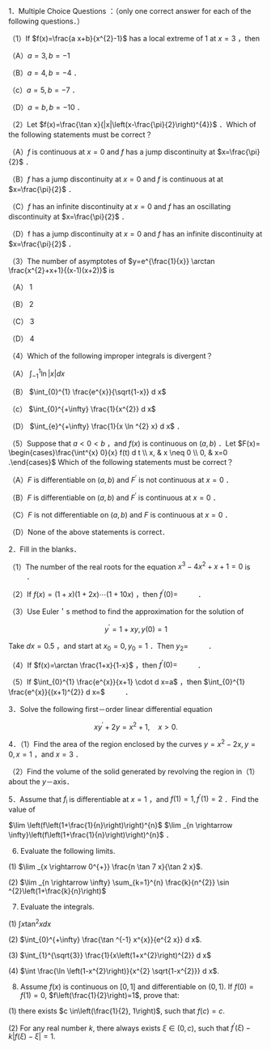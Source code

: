 1．Multiple Choice Questions ：（only one correct answer for each of the following questions．）

（1）If $f(x)=\frac{a x+b}{x^{2}-1}$ has a local extreme of 1 at $x=3$ ，then

（A）$a=3, b=-1$

（B）$a=4, b=-4$ ．

（c）$a=5, b=-7$ ．

（D）$a=b, b=-10$ ．

（2）Let $f(x)=\frac{\tan x}{|x|\left(x-\frac{\pi}{2}\right)^{4}}$ ．Which of the following statements must be correct？

（A）$f$ is continuous at $x=0$ and $f$ has a jump discontinuity at $x=\frac{\pi}{2}$ ．

（B）$f$ has a jump discontinuity at $x=0$ and $f$ is continuous at at $x=\frac{\pi}{2}$ ．

（C）$f$ has an infinite discontinuity at $x=0$ and $f$ has an oscillating discontinuity at $x=\frac{\pi}{2}$ ．

（D）f has a jump discontinuity at $x=0$ and $f$ has an infinite discontinuity at $x=\frac{\pi}{2}$ ．

（3）The number of asymptotes of $y=e^{\frac{1}{x}} \arctan \frac{x^{2}+x+1}{(x-1)(x+2)}$ is

（A） 1

（B） 2

（C） 3

（D） 4

（4）Which of the following improper integrals is divergent？

（A） $\int_{-1}^{1} \ln |x| d x$

（B） $\int_{0}^{1} \frac{e^{x}}{\sqrt{1-x}} d x$

（c） $\int_{0}^{+\infty} \frac{1}{x^{2}} d x$

（D） $\int_{e}^{+\infty} \frac{1}{x \ln ^{2} x} d x$ ．

（5）Suppose that $a<0<b$ ，and $f(x)$ is continuous on $(a, b)$ ．Let $F(x)= \begin{cases}\frac{\int^{x} 0}{x} f(t) d t \\ x, & x \neq 0 \\ 0, & x=0 .\end{cases}$ Which of the following statements must be correct？

（A）$F$ is differentiable on $(a, b)$ and $F^{\prime}$ is not continuous at $x=0$ ．

（B）$F$ is differentiable on $(a, b)$ and $F^{\prime}$ is continuous at $x=0$ ．

（C）$F$ is not differentiable on $(a, b)$ and $F$ is continuous at $x=0$ ．

（D）None of the above statements is correct．

2．Fill in the blanks．

（1）The number of the real roots for the equation $x^{3}-4 x^{2}+x+1=0$ is $\qquad$ ．

（2）If $f(x)=(1+x)(1+2 x) \cdots(1+10 x)$ ，then $f^{\prime}(0)=$ $\qquad$ ．

（3）Use Euler＇s method to find the approximation for the solution of

$$
y^{\prime}=1+x y, y(0)=1
$$

Take $d x=0.5$ ，and start at $x_{0}=0, y_{0}=1$ ．Then $y_{2}=$ $\qquad$ ．

（4）If $f(x)=\arctan \frac{1+x}{1-x}$ ，then $f^{\prime}(0)=$ $\qquad$ ．

（5）If $\int_{0}^{1} \frac{e^{x}}{x+1} \cdot d x=a$ ，then $\int_{0}^{1} \frac{e^{x}}{(x+1)^{2}} d x=$ $\qquad$ ．

3．Solve the following first－order linear differential equation

$$
x y^{\prime}+2 y=x^{2}+1, \quad x>0 .
$$

4．（1）Find the area of the region enclosed by the curves $y=x^{2}-2 x, y=0, x=1$ ，and $x=3$ ．

（2）Find the volume of the solid generated by revolving the region in（1）about the $y$－axis．

5．Assume that $f_{\text {i }}$ is differentiable at $x=1$ ，and $f(1)=1, f^{\prime}(1)=2$ ．Find the value of

$\lim \left(f\left(1+\frac{1}{n}\right)\right)^{n}$ $\lim _{n \rightarrow \infty}\left(f\left(1+\frac{1}{n}\right)\right)^{n}$ ．

6. Evaluate the following limits.

(1) $\lim _{x \rightarrow 0^{+}} \frac{n \tan 7 x}{\tan 2 x}$.

(2) $\lim _{n \rightarrow \infty} \sum_{k=1}^{n} \frac{k}{n^{2}} \sin ^{2}\left(1+\frac{k}{n}\right)$

7. Evaluate the integrals.

(1) $\int x \tan ^{2} x d x$

(2) $\int_{0}^{+\infty} \frac{\tan ^{-1} x^{x}}{e^{2 x}} d x$.

(3) $\int_{1}^{\sqrt{3}} \frac{1}{x\left(1+x^{2}\right)^{2}} d x$

(4) $\int \frac{\ln \left(1-x^{2}\right)}{x^{2} \sqrt{1-x^{2}}} d x$.

8. Assume $f(x)$ is continuous on $[0,1]$ and differentiable on $(0,1)$. If $f(0)=f(1)=0$, $f\left(\frac{1}{2}\right)=1$, prove that:

(1) there exists $c \in\left(\frac{1}{2}, 1\right)$, such that $f(c)=c$.

(2) For any real number $k$, there always exists $\xi \in(0, c)$, such that $f^{\prime}(\xi)-k|f(\xi)-\xi|=1$.

